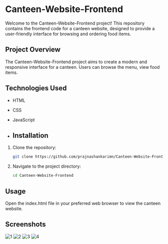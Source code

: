 # Canteen-Website-Frontend

Welcome to the Canteen-Website-Frontend project! This repository contains the frontend code for a canteen website, designed to provide a user-friendly interface for browsing and ordering food items.

## Project Overview

The Canteen-Website-Frontend project aims to create a modern and responsive interface for a canteen. Users can browse the menu, view food items.

## Technologies Used

- HTML
- CSS
- JavaScript

- ## Installation

1. Clone the repository:
   ```bash
   git clone https://github.com/prajnashankarimn/Canteen-Website-Frontend.git
   ```

2. Navigate to the project directory:
   ```bash
   cd Canteen-Website-Frontend
   ```
## Usage
   Open the index.html file in your preferred web browser to view the canteen website.

## Screenshots
   ![1](https://github.com/user-attachments/assets/f2ec778b-0c07-4078-99b5-dcc9d1900060)
   ![2](https://github.com/user-attachments/assets/468f76c2-6801-4b95-bf67-663c8b0a426b)
   ![3](https://github.com/user-attachments/assets/0dc1abae-18a8-446c-bab8-58449cc50a96)
   ![4](https://github.com/user-attachments/assets/dfe0d7e0-0bb1-4e63-b6e2-9fb1280e98d5)
